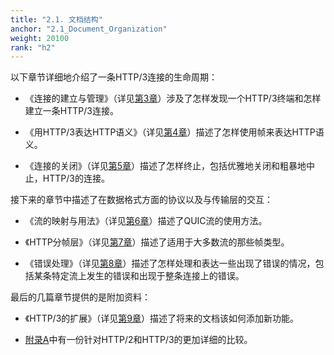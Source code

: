 ```yaml
---
title: "2.1. 文档结构"
anchor: "2.1_Document_Organization"
weight: 20100
rank: "h2"
---
```


以下章节详细地介绍了一条HTTP/3连接的生命周期：

* 《连接的建立与管理》（详见[第3章](#3_Connection_Setup_and_Management)）涉及了怎样发现一个HTTP/3终端和怎样建立一条HTTP/3连接。

* 《用HTTP/3表达HTTP语义》（详见[第4章](#4_Expressing_HTTP_Semantics_in_HTTP3)）描述了怎样使用帧来表达HTTP语义。

* 《连接的关闭》（详见[第5章](#5_Connection_Closure)）描述了怎样终止，包括优雅地关闭和粗暴地中止，HTTP/3的连接。

接下来的章节中描述了在数据格式方面的协议以及与传输层的交互：

* 《流的映射与用法》（详见[第6章](#6_Stream_Mapping_and_Usage)）描述了QUIC流的使用方法。

* 《HTTP分帧层》（详见[第7章](#7_HTTP_Framing_Layer)）描述了适用于大多数流的那些帧类型。

* 《错误处理》（详见[第8章](#8_Error_Handling)）描述了怎样处理和表达一些出现了错误的情况，包括某条特定流上发生的错误和出现于整条连接上的错误。

最后的几篇章节提供的是附加资料：

* 《HTTP/3的扩展》（详见[第9章](#9_Extensions_to_HTTP3)）描述了将来的文档该如何添加新功能。

* [附录A](#Appendix_A_Considerations_for_Transitioning_from_HTTP2)中有一份针对HTTP/2和HTTP/3的更加详细的比较。
